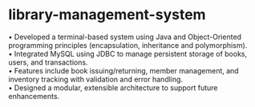 # library-management-system

•	Developed a terminal-based system using Java and Object-Oriented programming principles (encapsulation, inheritance and polymorphism).  
•	Integrated MySQL using JDBC to manage persistent storage of books, users, and transactions.  
•	Features include book issuing/returning, member management, and inventory tracking with validation and error handling.  
•	Designed a modular, extensible architecture to support future enhancements.  
